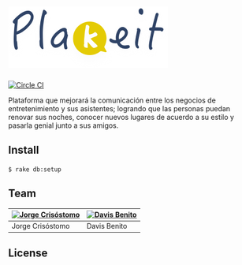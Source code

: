 # ![Plakeit](app/assets/images/logo@2x.png)

[![Circle CI](https://circleci.com/gh/walkant-team/plakeit/tree/master.svg?style=svg)](https://circleci.com/gh/walkant-team/plakeit/tree/master)

Plataforma que mejorará la comunicación entre los negocios de entretenimiento y sus asistentes; logrando que las personas puedan renovar sus noches, conocer nuevos lugares de acuerdo a su estilo y pasarla genial junto a sus amigos.

## Install

```
$ rake db:setup
```

## Team

[![Jorge Crisóstomo](http://www.walkant.com/assets/img/about/jorge.jpg)](https://github.com/videmor) | [![Davis Benito](http://www.walkant.com/assets/img/about/dabis.png)](https://github.com/dabesac)
---|---
Jorge Crisóstomo | Davis Benito

## License
